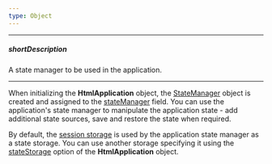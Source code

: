 ```yaml
---
type: Object
---
```

---
##### shortDescription
A state manager to be used in the application.

---
When initializing the **HtmlApplication** object, the [StateManager](/api-reference/40%20SPA%20Framework/StateManager '/Documentation/ApiReference/SPA_Framework/StateManager/') object is created and assigned to the [stateManager](/api-reference/40%20SPA%20Framework/HtmlApplication/2%20Fields/stateManager.md '/Documentation/ApiReference/SPA_Framework/HtmlApplication/Fields/#stateManager') field. You can use the application's state manager to manipulate the application state - add additional state sources, save and restore the state when required.

By default, the [session storage](https://en.wikipedia.org/wiki/Web_storage#Local_and_session_storage) is used by the application state manager as a state storage. You can use another storage specifying it using the [stateStorage](/api-reference/40%20SPA%20Framework/HtmlApplication/1%20Configuration/stateStorage.md '/Documentation/ApiReference/SPA_Framework/HtmlApplication/Configuration/#stateStorage') option of the **HtmlApplication** object.
